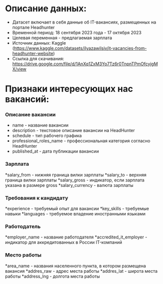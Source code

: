 # Описание данных: 

* Датасет включает в себя данные об IT-вакансиях, размещенных на портале Headhunter
* Временной период: 18 сентября 2023 года - 17 октября 2023
* Целевая переменная - предлагаемая зарплата
* Источник данных: Kaggle (https://www.kaggle.com/datasets/ilyazawilsiv/it-vacancies-from-headhunter-website)
* Ссылка для скачивания: https://drive.google.com/file/d/1AnXq1ZxM3Yo7Tz6r0TnpnTPmOfcyjgMX/view

# Признаки интересующих нас вакансий:

### Описание вакансии

* name - название вакансии
* description - текстовое описание вакансии на HeadHunter
* schedule - тип рабочего графика
* professional_roles_name - профессиональная категория согласно HeadHunter
* published_at - дата публикации вакансии

### Зарплата

*salary_from - нижняя граница вилки зарплаты
*salary_to - верхняя граница вилки зарплаты
*salary_gross - индикатор, если зарплата указана в размере gross
*salary_currency - валюта зарплаты

### Требования к кандидату

*experience - требуемый опыт для вакансии
*key_skills - требуемые навыки
*languages - требуемое владение иностранными языками

### Работодатель

*employer_name - название работодателя
*accredited_it_employer - индикатор для аккредитованных в России IT-компаний

### Место работы

*area_name - названия населенного пункта, в котором размещена вакансия
*addres_raw - адрес места работы
*addres_lat - широта места работы
*address_lng - долгота места работы







